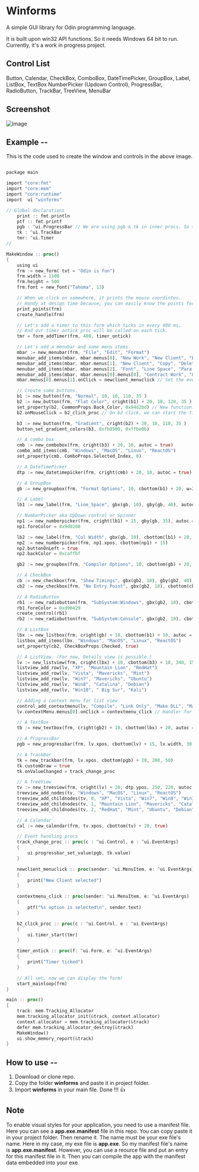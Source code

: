 # Winforms
A simple GUI library for Odin programming language.

It is built upon win32 API functions. So it needs Windows 64 bit to run.
Currently, it's a work in progress project.

## Control List
Button, Calendar, CheckBox, ComboBox, DateTimePicker, GroupBox, Label, ListBox, TextBox
NumberPicker (Updown Control), ProgressBar, RadioButton, TrackBar, TreeView, MenuBar

## Screenshot

![image](/winforms2311.jpg)



## Example --

This is the code used to create the window and controls in the above image.

```rust

package main

import "core:fmt"
import "core:mem"
import "core:runtime"
import  ui "winforms"

// Global declarations
    print :: fmt.println
    ptf :: fmt.printf
    pgb : ^ui.ProgressBar // We are using pgb & tk in inner procs. So these must be globals.
    tk : ^ui.TrackBar
    tmr: ^ui.Timer
//

MakeWindow :: proc()
{
    using ui
    frm := new_form( txt = "Odin is fun")
    frm.width = 1100
    frm.height = 500
    frm.font = new_font("Tahoma", 13)

    // When we click on somewhere, it prints the mouse coordintes.
    // Handy at design time because, you can easily know the points for a new control.
    print_points(frm)
    create_handle(frm)

    // Let's add a timer to this form which ticks in every 400 ms.
    // And our timer_ontick proc will be called on each tick.
    tmr = form_addTimer(frm, 400, timer_ontick)

    // Let's add a menubar and some menu items.
    mbar := new_menubar(frm, "File", "Edit", "Format")
    menubar_add_items(mbar, mbar.menus[0], "New Work", "New Client", "Exit")
    menubar_add_items(mbar, mbar.menus[1], "New Client", "Copy", "Delete")
    menubar_add_items(mbar, mbar.menus[2], "Font", "Line Space", "Para Spce")
    menubar_add_items(mbar, mbar.menus[0].menus[0], "Contract Work", "Carriage Work", "Transmission Work")
    mbar.menus[0].menus[1].onClick = newclient_menuclick // Set the event handler

    // Create some buttons.
    b1 := new_button(frm, "Normal", 10, 10, 110, 35 )
    b2 := new_button(frm, "Flat Color", cright(b1) + 20, 10, 120, 35 )
    set_property(b2, CommonProps.Back_Color, 0x94d2bd) // New function.
    b2.onMouseClick = b2_click_proc // On b2 click, we can start the timer.

    b3 := new_button(frm, "Gradient", cright(b2) + 20, 10, 110, 35 )
    button_set_gradient_colors(b3, 0xfb8500, 0xffbe0b)

    // A combo box
    cmb := new_combobox(frm, cright(b3) + 20, 10, autoc = true)
    combo_add_items(cmb, "Windows", "MacOS", "Linux", "ReactOS")
    set_property(cmb, ComboProps.Selected_Index, 0)

    // A DateTimePicker
    dtp := new_datetimepicker(frm, cright(cmb) + 20, 10, autoc = true)

    // A GroupBox
    gb := new_groupbox(frm, "Format Options", 10, cbottom(b1) + 20, w=230, h=110, autoc = true)

    // A Label
    lb1 := new_label(frm, "Line_Space", gbx(gb, 10), gby(gb, 40), autoc = true)

    // NumberPicker aka UpDown control or Spinner
    np1 := new_numberpicker(frm, cright(lb1) + 15, gby(gb, 35), autoc = true, deciPrec = 2, step = 0.25)
    np1.foreColor = 0x9d0208

    lb2 := new_label(frm, "Col Width", gbx(gb, 10), cbottom(lb1) + 20, autoc = true)
    np2 := new_numberpicker(frm, np1.xpos, cbottom(np1) + 15)
    np2.buttonOnLeft = true
    np2.backColor = 0xcaffbf

    gb2 := new_groupbox(frm, "Compiler Options", 10, cbottom(gb) + 20, w = 210, h = 200, autoc = true)

    // A CheckBox
    cb := new_checkbox(frm, "Show Timings", gbx(gb2, 10), gby(gb2, 40), autoc = true)
    cb2 := new_checkbox(frm, "No Entry Point", gbx(gb2, 10), cbottom(cb) + 20, autoc = true)

    // A RadioButton
    rb1 := new_radiobutton(frm, "SubSystem:Windows", gbx(gb2, 10), cbottom(cb2) + 20)
    rb1.foreColor = 0xd90429
    create_control(rb1)
    rb2 := new_radiobutton(frm, "SubSystem:Console", gbx(gb2, 10), cbottom(rb1) + 10)

    // A ListBox
    lbx := new_listbox(frm, cright(gb) + 10, cbottom(b1) + 10, autoc = true)
    listbox_add_items(lbx, "Windows", "MacOS", "Linux", "ReactOS")
    set_property(cb2, CheckBoxProps.Checked, true)

    // A ListView. (For now, Details view is possible.)
    lv := new_listview(frm, cright(lbx) + 10, cbottom(b3) + 10, 340, 150, "Windows", "MacOS", "Linux", 100, 120, 100)
    listview_add_row(lv, "XP", "Mountain Lion", "RedHat")
    listview_add_row(lv, "Vista", "Mavericks", "Mint")
    listview_add_row(lv, "Win7", "Mavericks", "Ubuntu")
    listview_add_row(lv, "Win8", "Catalina", "Debian")
    listview_add_row(lv, "Win10", " Big Sur", "Kali")

    // Adding a context menu for list view
    control_add_contextmenu(lv, "Compile", "Link Only", "Make DLL", "Make Console")
    lv.contextMenu.menus[0].onClick = contextmenu_click // Handler for "Compile" menu

    // A TextBox
    tb := new_textbox(frm, cright(gb2) + 10, cbottom(lbx) + 20, autoc = true)

    // A ProgressBar
    pgb = new_progressbar(frm, lv.xpos, cbottom(lv) + 15, lv.width, 30, autoc = true, perc = true)

    // A TrackBar
    tk = new_trackbar(frm, lv.xpos, cbottom(pgb) + 20, 200, 50)
    tk.customDraw = true
    tk.onValueChanged = track_change_proc

    // A TreeView
    tv := new_treeview(frm, cright(lv) + 20, dtp.ypos, 250, 220, autoc = true)
    treeview_add_nodes(tv, "Windows", "MacOS", "Linux", "ReactOS")
    treeview_add_childnodes(tv, 0, "XP", "Vista", "Win7", "Win8", "Win10", "Win11")
    treeview_add_childnodes(tv, 1, "Mountain Lion", "Mavericks", "Catalina", " Big Sur", "Monterey")
    treeview_add_childnodes(tv, 2, "RedHat", "Mint", "Ubuntu", "Debian", "Kali")

    // A Calendar
    cal := new_calendar(frm, tv.xpos, cbottom(tv) + 20, true)

    // Event handling procs
    track_change_proc :: proc(c : ^ui.Control, e : ^ui.EventArgs)
    {
        ui.progressbar_set_value(pgb, tk.value)
    }

    newclient_menuclick :: proc(sender: ^ui.MenuItem, e: ^ui.EventArgs)
    {
        print("New Client selected")
    }

    contextmenu_click :: proc(sender: ^ui.MenuItem, e: ^ui.EventArgs)
    {
        ptf("%s option is selected\n", sender.text)
    }

    b2_click_proc :: proc(c : ^ui.Control, e : ^ui.EventArgs)
    {
        ui.timer_start(tmr)
    }

    timer_ontick :: proc(f: ^ui.Form, e: ^ui.EventArgs)
    {
        print("Timer ticked")
    }

    // All set, now we can display the form!
    start_mainloop(frm)
}

main :: proc()
{
    track: mem.Tracking_Allocator
    mem.tracking_allocator_init(&track, context.allocator)
    context.allocator = mem.tracking_allocator(&track)
    defer mem.tracking_allocator_destroy(&track)
    MakeWindow()
    ui.show_memory_report(&track)
}

```

## How to use --
1. Download or clone repo.
2. Copy the folder **winforms** and paste it in project folder.
3. Import **winforms** in your main file. Done !!! 👍

## Note
To enable visual styles for your application, you need to use a manifest file.
Here you can see a **app.exe.manifest** file in this repo. You can copy paste it in your project folder. Then rename it. The name must be your exe file's name. Here in my case, my exe file is **app.exe**. So my manifest file's name is **app.exe.manifest**. However, you can use a reource file and put an entry for this manifest file in it. Then you can compile the app with the manifest data embedded into your exe.
